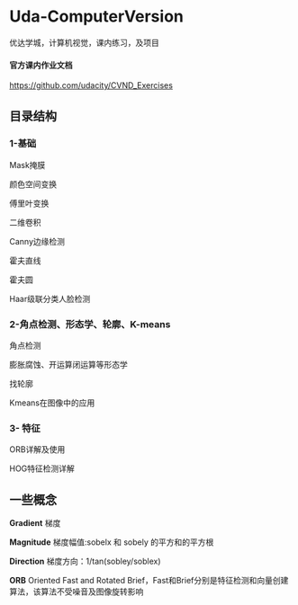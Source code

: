 # Uda-ComputerVersion
优达学城，计算机视觉，课内练习，及项目

#### 官方课内作业文档
https://github.com/udacity/CVND_Exercises

## 目录结构
### 1-基础
Mask掩膜

颜色空间变换

傅里叶变换

二维卷积

Canny边缘检测

霍夫直线

霍夫圆

Haar级联分类人脸检测

### 2-角点检测、形态学、轮廓、K-means
角点检测

膨胀腐蚀、开运算闭运算等形态学

找轮廓

Kmeans在图像中的应用

### 3- 特征
ORB详解及使用

HOG特征检测详解



## 一些概念
**Gradient**  梯度

**Magnitude** 梯度幅值:sobelx 和 sobely 的平方和的平方根

**Direction** 梯度方向：1/tan(sobley/soblex)

**ORB** Oriented Fast and Rotated Brief，Fast和Brief分别是特征检测和向量创建算法，该算法不受噪音及图像旋转影响
